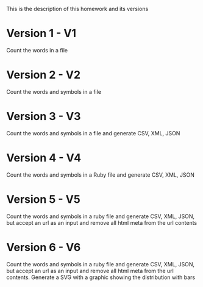 This is the description of this homework and its versions

# Version 1 - V1
Count the words in a file

# Version 2 - V2
Count the words and symbols in a file

# Version 3 - V3
Count the words and symbols in a file and generate CSV, XML, JSON

# Version 4 - V4
Count the words and symbols in a Ruby file and generate CSV, XML, JSON

# Version 5 - V5
Count the words and symbols in a ruby file and generate CSV, XML, JSON, but accept an url as an input and remove all html meta from the url contents

# Version 6 - V6
Count the words and symbols in a ruby file and generate CSV, XML, JSON, but accept an url as an input and remove all html meta from the url contents. 
Generate a SVG with a graphic showing the distribution with bars

